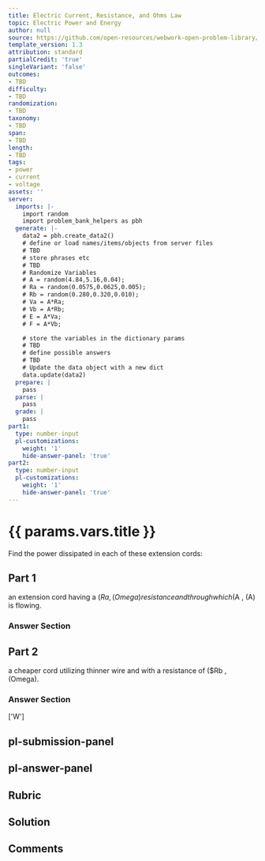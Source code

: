 ```yaml
---
title: Electric Current, Resistance, and Ohms Law
topic: Electric Power and Energy
author: null
source: https://github.com/open-resources/webwork-open-problem-library/tree/master/Contrib/BrockPhysics/College_Physics_Urone/20.Electric_Current/20-04.Electric_Power_and_Energy/NU_U17_20_04_005.pg
template_version: 1.3
attribution: standard
partialCredit: 'true'
singleVariant: 'false'
outcomes:
- TBD
difficulty:
- TBD
randomization:
- TBD
taxonomy:
- TBD
span:
- TBD
length:
- TBD
tags:
- power
- current
- voltage
assets: ''
server:
  imports: |-
    import random
    import problem_bank_helpers as pbh
  generate: |-
    data2 = pbh.create_data2()
    # define or load names/items/objects from server files
    # TBD
    # store phrases etc
    # TBD
    # Randomize Variables
    # A = random(4.84,5.16,0.04);
    # Ra = random(0.0575,0.0625,0.005);
    # Rb = random(0.280,0.320,0.010);
    # Va = A*Ra;
    # Vb = A*Rb;
    # E = A*Va;
    # F = A*Vb;

    # store the variables in the dictionary params
    # TBD
    # define possible answers
    # TBD
    # Update the data object with a new dict
    data.update(data2)
  prepare: |
    pass
  parse: |
    pass
  grade: |
    pass
part1:
  type: number-input
  pl-customizations:
    weight: '1'
    hide-answer-panel: 'true'
part2:
  type: number-input
  pl-customizations:
    weight: '1'
    hide-answer-panel: 'true'
---
```


# {{ params.vars.title }} 


Find the power dissipated in each of these extension cords:

## Part 1 
an extension cord having a ($Ra , (Omega) resistance and through which ($A , (A) is flowing. 


 ### Answer Section

## Part 2 
a cheaper cord utilizing thinner wire and with a resistance of ($Rb , (Omega). 


 ### Answer Section
['W']

## pl-submission-panel 


## pl-answer-panel 


## Rubric 


## Solution 


## Comments 


